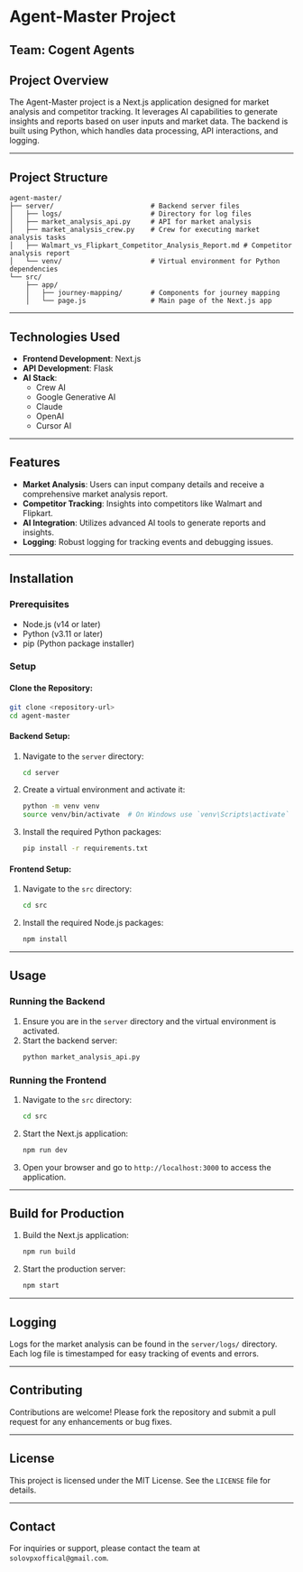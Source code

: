 
# Agent-Master Project

## Team: Cogent Agents

## Project Overview
The Agent-Master project is a Next.js application designed for market analysis and competitor tracking. It leverages AI capabilities to generate insights and reports based on user inputs and market data. The backend is built using Python, which handles data processing, API interactions, and logging.

---

## Project Structure
```
agent-master/
├── server/                        # Backend server files
│   ├── logs/                      # Directory for log files
│   ├── market_analysis_api.py     # API for market analysis
│   ├── market_analysis_crew.py    # Crew for executing market analysis tasks
│   ├── Walmart_vs_Flipkart_Competitor_Analysis_Report.md # Competitor analysis report
│   └── venv/                      # Virtual environment for Python dependencies
└── src/
    ├── app/
    │   ├── journey-mapping/       # Components for journey mapping
    │   └── page.js                # Main page of the Next.js app
```

---

## Technologies Used
- **Frontend Development**: Next.js
- **API Development**: Flask
- **AI Stack**:
  - Crew AI
  - Google Generative AI
  - Claude
  - OpenAI
  - Cursor AI

---

## Features
- **Market Analysis**: Users can input company details and receive a comprehensive market analysis report.
- **Competitor Tracking**: Insights into competitors like Walmart and Flipkart.
- **AI Integration**: Utilizes advanced AI tools to generate reports and insights.
- **Logging**: Robust logging for tracking events and debugging issues.

---

## Installation

### Prerequisites
- Node.js (v14 or later)
- Python (v3.11 or later)
- pip (Python package installer)

### Setup

#### Clone the Repository:
```bash
git clone <repository-url>
cd agent-master
```

#### Backend Setup:
1. Navigate to the `server` directory:
   ```bash
   cd server
   ```
2. Create a virtual environment and activate it:
   ```bash
   python -m venv venv
   source venv/bin/activate  # On Windows use `venv\Scripts\activate`
   ```
3. Install the required Python packages:
   ```bash
   pip install -r requirements.txt
   ```

#### Frontend Setup:
1. Navigate to the `src` directory:
   ```bash
   cd src
   ```
2. Install the required Node.js packages:
   ```bash
   npm install
   ```

---

## Usage

### Running the Backend
1. Ensure you are in the `server` directory and the virtual environment is activated.
2. Start the backend server:
   ```bash
   python market_analysis_api.py
   ```

### Running the Frontend
1. Navigate to the `src` directory:
   ```bash
   cd src
   ```
2. Start the Next.js application:
   ```bash
   npm run dev
   ```
3. Open your browser and go to `http://localhost:3000` to access the application.

---

## Build for Production
1. Build the Next.js application:
   ```bash
   npm run build
   ```
2. Start the production server:
   ```bash
   npm start
   ```

---

## Logging
Logs for the market analysis can be found in the `server/logs/` directory. Each log file is timestamped for easy tracking of events and errors.

---

## Contributing
Contributions are welcome! Please fork the repository and submit a pull request for any enhancements or bug fixes.

---

## License
This project is licensed under the MIT License. See the `LICENSE` file for details.

---

## Contact
For inquiries or support, please contact the team at `solovpxoffical@gmail.com`.

